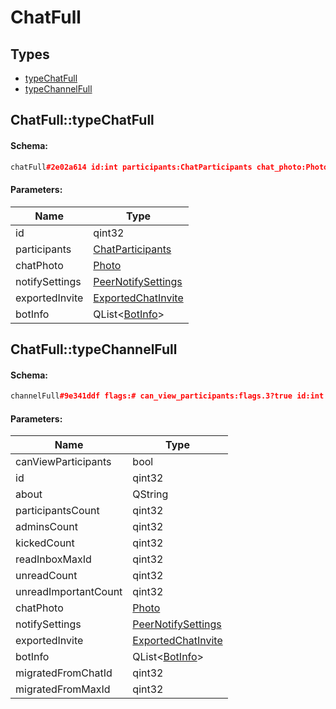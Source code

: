 # ChatFull

## Types

* [typeChatFull](#chatfulltypechatfull)
* [typeChannelFull](#chatfulltypechannelfull)

## ChatFull::typeChatFull

#### Schema:

```c++
chatFull#2e02a614 id:int participants:ChatParticipants chat_photo:Photo notify_settings:PeerNotifySettings exported_invite:ExportedChatInvite bot_info:Vector<BotInfo> = ChatFull;
```

#### Parameters:

|Name|Type|
|----|----|
|id|qint32|
|participants|[ChatParticipants](chatparticipants.md)|
|chatPhoto|[Photo](photo.md)|
|notifySettings|[PeerNotifySettings](peernotifysettings.md)|
|exportedInvite|[ExportedChatInvite](exportedchatinvite.md)|
|botInfo|QList&lt;[BotInfo](botinfo.md)&gt;|

## ChatFull::typeChannelFull

#### Schema:

```c++
channelFull#9e341ddf flags:# can_view_participants:flags.3?true id:int about:string participants_count:flags.0?int admins_count:flags.1?int kicked_count:flags.2?int read_inbox_max_id:int unread_count:int unread_important_count:int chat_photo:Photo notify_settings:PeerNotifySettings exported_invite:ExportedChatInvite bot_info:Vector<BotInfo> migrated_from_chat_id:flags.4?int migrated_from_max_id:flags.4?int = ChatFull;
```

#### Parameters:

|Name|Type|
|----|----|
|canViewParticipants|bool|
|id|qint32|
|about|QString|
|participantsCount|qint32|
|adminsCount|qint32|
|kickedCount|qint32|
|readInboxMaxId|qint32|
|unreadCount|qint32|
|unreadImportantCount|qint32|
|chatPhoto|[Photo](photo.md)|
|notifySettings|[PeerNotifySettings](peernotifysettings.md)|
|exportedInvite|[ExportedChatInvite](exportedchatinvite.md)|
|botInfo|QList&lt;[BotInfo](botinfo.md)&gt;|
|migratedFromChatId|qint32|
|migratedFromMaxId|qint32|

